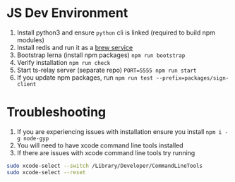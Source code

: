 # JS Dev Environment

1. Install python3 and ensure `python` cli is linked (required to build npm modules)
2. Install redis and run it as a [brew service](https://gist.github.com/tomysmile/1b8a321e7c58499ef9f9441b2faa0aa8)
3. Bootstrap lerna (install npm packages) `npm run bootstrap`
4. Verify installation `npm run check`
5. Start ts-relay server (separate repo) `PORT=5555 npm run start`
6. If you update npm packages, run `npm run test --prefix=packages/sign-client`

# Troubleshooting

1. If you are experiencing issues with installation ensure you install `npm i -g node-gyp`
2. You will need to have xcode command line tools installed
3. If there are issues with xcode command line tools try running

```zsh
sudo xcode-select --switch /Library/Developer/CommandLineTools
sudo xcode-select --reset
```
